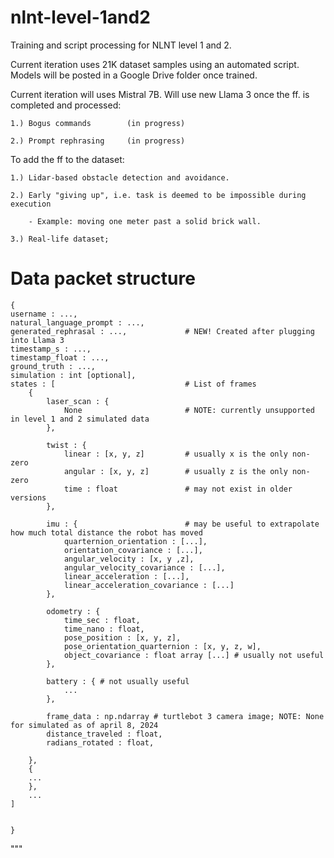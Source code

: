 # nlnt-level-1and2
Training and script processing for NLNT level 1 and 2.

Current iteration uses 21K dataset samples using an automated script.
Models will be posted in a Google Drive folder once trained.

Current iteration will uses Mistral 7B.
Will use new Llama 3 once the ff. is completed and processed:
   
    1.) Bogus commands        (in progress)
    
    2.) Prompt rephrasing     (in progress)
    
To add the ff to the dataset:
    
    1.) Lidar-based obstacle detection and avoidance.
    
    2.) Early "giving up", i.e. task is deemed to be impossible during execution
        
        - Example: moving one meter past a solid brick wall.
    
    3.) Real-life dataset;

# Data packet structure
    {
    username : ...,
    natural_language_prompt : ...,
    generated_rephrasal : ...,             # NEW! Created after plugging into Llama 3
    timestamp_s : ...,
    timestamp_float : ...,
    ground_truth : ...,
    simulation : int [optional],
    states : [                             # List of frames
        {
            laser_scan : {
                None                       # NOTE: currently unsupported in level 1 and 2 simulated data 
            },

            twist : {
                linear : [x, y, z]         # usually x is the only non-zero
                angular : [x, y, z]        # usually z is the only non-zero
                time : float               # may not exist in older versions
            },

            imu : {                        # may be useful to extrapolate how much total distance the robot has moved
                quarternion_orientation : [...],
                orientation_covariance : [...],
                angular_velocity : [x, y ,z],
                angular_velocity_covariance : [...],
                linear_acceleration : [...],
                linear_acceleration_covariance : [...]
            },

            odometry : {
                time_sec : float,
                time_nano : float,
                pose_position : [x, y, z],
                pose_orientation_quarternion : [x, y, z, w],
                object_covariance : float array [...] # usually not useful
            },

            battery : { # not usually useful
                ...
            },

            frame_data : np.ndarray # turtlebot 3 camera image; NOTE: None for simulated as of april 8, 2024
            distance_traveled : float,
            radians_rotated : float,

        },
        {
        ...
        },
        ...
    ]


    }
"""
